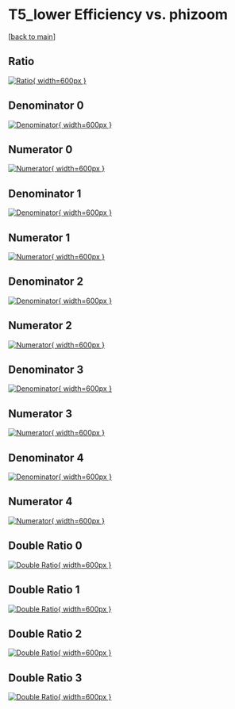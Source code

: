 # T5_lower Efficiency vs. phizoom

[[back to main](./)]



## Ratio

[![Ratio](../mtv/var/T5_lower_base_321_1_eff_phizoom.png){ width=600px }](../mtv/var/T5_lower_base_321_1_eff_phizoom.pdf)

## Denominator 0

[![Denominator](../mtv/den/T5_lower_base_321_1_eff_phizoom_den0.png){ width=600px }](../mtv/den/T5_lower_base_321_1_eff_phizoom_den0.pdf)

## Numerator 0

[![Numerator](../mtv/num/T5_lower_base_321_1_eff_phizoom_num0.png){ width=600px }](../mtv/num/T5_lower_base_321_1_eff_phizoom_num0.pdf)

## Denominator 1

[![Denominator](../mtv/den/T5_lower_base_321_1_eff_phizoom_den1.png){ width=600px }](../mtv/den/T5_lower_base_321_1_eff_phizoom_den1.pdf)

## Numerator 1

[![Numerator](../mtv/num/T5_lower_base_321_1_eff_phizoom_num1.png){ width=600px }](../mtv/num/T5_lower_base_321_1_eff_phizoom_num1.pdf)

## Denominator 2

[![Denominator](../mtv/den/T5_lower_base_321_1_eff_phizoom_den2.png){ width=600px }](../mtv/den/T5_lower_base_321_1_eff_phizoom_den2.pdf)

## Numerator 2

[![Numerator](../mtv/num/T5_lower_base_321_1_eff_phizoom_num2.png){ width=600px }](../mtv/num/T5_lower_base_321_1_eff_phizoom_num2.pdf)

## Denominator 3

[![Denominator](../mtv/den/T5_lower_base_321_1_eff_phizoom_den3.png){ width=600px }](../mtv/den/T5_lower_base_321_1_eff_phizoom_den3.pdf)

## Numerator 3

[![Numerator](../mtv/num/T5_lower_base_321_1_eff_phizoom_num3.png){ width=600px }](../mtv/num/T5_lower_base_321_1_eff_phizoom_num3.pdf)

## Denominator 4

[![Denominator](../mtv/den/T5_lower_base_321_1_eff_phizoom_den4.png){ width=600px }](../mtv/den/T5_lower_base_321_1_eff_phizoom_den4.pdf)

## Numerator 4

[![Numerator](../mtv/num/T5_lower_base_321_1_eff_phizoom_num4.png){ width=600px }](../mtv/num/T5_lower_base_321_1_eff_phizoom_num4.pdf)

## Double Ratio 0

[![Double Ratio](../mtv/ratio/T5_lower_base_321_1_eff_phizoom_ratio0.png){ width=600px }](../mtv/ratio/T5_lower_base_321_1_eff_phizoom_ratio0.pdf)

## Double Ratio 1

[![Double Ratio](../mtv/ratio/T5_lower_base_321_1_eff_phizoom_ratio1.png){ width=600px }](../mtv/ratio/T5_lower_base_321_1_eff_phizoom_ratio1.pdf)

## Double Ratio 2

[![Double Ratio](../mtv/ratio/T5_lower_base_321_1_eff_phizoom_ratio2.png){ width=600px }](../mtv/ratio/T5_lower_base_321_1_eff_phizoom_ratio2.pdf)

## Double Ratio 3

[![Double Ratio](../mtv/ratio/T5_lower_base_321_1_eff_phizoom_ratio3.png){ width=600px }](../mtv/ratio/T5_lower_base_321_1_eff_phizoom_ratio3.pdf)

